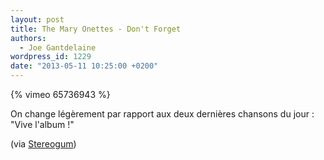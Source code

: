 ```yaml
---
layout: post
title: The Mary Onettes - Don't Forget
authors:
  - Joe Gantdelaine
wordpress_id: 1229
date: "2013-05-11 10:25:00 +0200"
---
```


{% vimeo 65736943 %}

On change légèrement par rapport aux deux dernières chansons du jour : "Vive
l'album !"

(via
[Stereogum](https://stereogum.com/1344071/the-mary-onettes-dont-forget-video-stereogum-premiere/video/))
